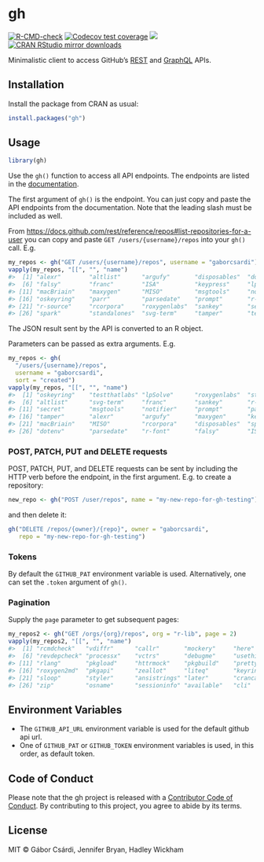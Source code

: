 
<!-- README.md is generated from README.Rmd. Please edit that file -->

# gh

<!-- badges: start -->

[![R-CMD-check](https://github.com/r-lib/gh/workflows/R-CMD-check/badge.svg)](https://github.com/r-lib/gh/actions)
[![Codecov test
coverage](https://codecov.io/gh/r-lib/gh/branch/master/graph/badge.svg)](https://codecov.io/gh/r-lib/gh?branch=master)
[![](https://www.r-pkg.org/badges/version/gh)](https://www.r-pkg.org/pkg/gh)
[![CRAN RStudio mirror
downloads](https://cranlogs.r-pkg.org/badges/gh)](https://www.r-pkg.org/pkg/gh)
<!-- badges: end -->

Minimalistic client to access GitHub’s
[REST](https://docs.github.com/rest) and
[GraphQL](https://docs.github.com/graphql) APIs.

## Installation

Install the package from CRAN as usual:

``` r
install.packages("gh")
```

## Usage

``` r
library(gh)
```

Use the `gh()` function to access all API endpoints. The endpoints are
listed in the [documentation](https://docs.github.com/rest).

The first argument of `gh()` is the endpoint. You can just copy and
paste the API endpoints from the documentation. Note that the leading
slash must be included as well.

From
<https://docs.github.com/rest/reference/repos#list-repositories-for-a-user>
you can copy and paste `GET /users/{username}/repos` into your `gh()`
call. E.g.

``` r
my_repos <- gh("GET /users/{username}/repos", username = "gaborcsardi")
vapply(my_repos, "[[", "", "name")
#>  [1] "alexr"        "altlist"      "argufy"       "disposables"  "dotenv"      
#>  [6] "falsy"        "franc"        "ISA"          "keypress"     "lpSolve"     
#> [11] "macBriain"    "maxygen"      "MISO"         "msgtools"     "notifier"    
#> [16] "oskeyring"    "parr"         "parsedate"    "prompt"       "r-font"      
#> [21] "r-source"     "rcorpora"     "roxygenlabs"  "sankey"       "secret"      
#> [26] "spark"        "standalones"  "svg-term"     "tamper"       "testthatlabs"
```

The JSON result sent by the API is converted to an R object.

Parameters can be passed as extra arguments. E.g.

``` r
my_repos <- gh(
  "/users/{username}/repos",
  username = "gaborcsardi",
  sort = "created")
vapply(my_repos, "[[", "", "name")
#>  [1] "oskeyring"    "testthatlabs" "lpSolve"      "roxygenlabs"  "standalones" 
#>  [6] "altlist"      "svg-term"     "franc"        "sankey"       "r-source"    
#> [11] "secret"       "msgtools"     "notifier"     "prompt"       "parr"        
#> [16] "tamper"       "alexr"        "argufy"       "maxygen"      "keypress"    
#> [21] "macBriain"    "MISO"         "rcorpora"     "disposables"  "spark"       
#> [26] "dotenv"       "parsedate"    "r-font"       "falsy"        "ISA"
```

### POST, PATCH, PUT and DELETE requests

POST, PATCH, PUT, and DELETE requests can be sent by including the HTTP
verb before the endpoint, in the first argument. E.g. to create a
repository:

``` r
new_repo <- gh("POST /user/repos", name = "my-new-repo-for-gh-testing")
```

and then delete it:

``` r
gh("DELETE /repos/{owner}/{repo}", owner = "gaborcsardi",
   repo = "my-new-repo-for-gh-testing")
```

### Tokens

By default the `GITHUB_PAT` environment variable is used. Alternatively,
one can set the `.token` argument of `gh()`.

### Pagination

Supply the `page` parameter to get subsequent pages:

``` r
my_repos2 <- gh("GET /orgs/{org}/repos", org = "r-lib", page = 2)
vapply(my_repos2, "[[", "", "name")
#>  [1] "rcmdcheck"   "vdiffr"      "callr"       "mockery"     "here"       
#>  [6] "revdepcheck" "processx"    "vctrs"       "debugme"     "usethis"    
#> [11] "rlang"       "pkgload"     "httrmock"    "pkgbuild"    "prettycode" 
#> [16] "roxygen2md"  "pkgapi"      "zeallot"     "liteq"       "keyring"    
#> [21] "sloop"       "styler"      "ansistrings" "later"       "crancache"  
#> [26] "zip"         "osname"      "sessioninfo" "available"   "cli"
```

## Environment Variables

  - The `GITHUB_API_URL` environment variable is used for the default
    github api url.
  - One of `GITHUB_PAT` or `GITHUB_TOKEN` environment variables is used,
    in this order, as default token.

## Code of Conduct

Please note that the gh project is released with a [Contributor Code of
Conduct](https://gh.r-lib.org/CODE_OF_CONDUCT.html). By contributing to
this project, you agree to abide by its terms.

## License

MIT © Gábor Csárdi, Jennifer Bryan, Hadley Wickham

